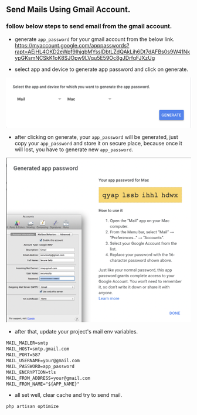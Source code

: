 ## Send Mails Using Gmail Account.

### follow below steps to send email from the gmail account.

- generate `app_password` for your gmail account from the below link.
https://myaccount.google.com/apppasswords?rapt=AEjHL4OKD2eWpf9IhjqbMYsslDbtLZdQAkLih6Dt7dAFBs0s9W41NkypGKsmNCSkK1oK8SJOpw9LVqu5E59Oc8gJDrfqFJXzUg
  
- select app and device to generate app password and click on generate.

![node](images/select-app-and-device.png)

- after clicking on generate, your `app_password` will be generated, just copy your `app_password` and store it on secure place, because once it will lost, you have to generate new `app_password`.

![node](images/app-password-generated.png)

- after that, update your project's mail env variables.
```phpregexp
MAIL_MAILER=smtp
MAIL_HOST=smtp.gmail.com
MAIL_PORT=587
MAIL_USERNAME=your@gmail.com
MAIL_PASSWORD=app_password
MAIL_ENCRYPTION=tls
MAIL_FROM_ADDRESS=your@gmail.com
MAIL_FROM_NAME="${APP_NAME}"
```
- all set well, clear cache and try to send mail.
```phpregexp
php artisan optimize
```


